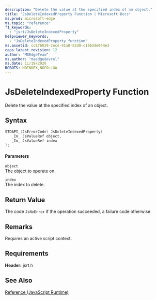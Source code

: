```yaml
---
description: "Delete the value at the specified index of an object."
title: "JsDeleteIndexedProperty Function | Microsoft Docs"
ms.prod: microsoft-edge
ms.topic: "reference"
f1_keywords: 
  - "jsrt/JsDeleteIndexedProperty"
helpviewer_keywords: 
  - "JsDeleteIndexedProperty function"
ms.assetid: cc876839-2ecd-41a8-82d0-c19b3de944e3
caps.latest.revision: 12
author: "MSEdgeTeam"
ms.author: "msedgedevrel"
ms.date: 11/19/2020
ROBOTS: NOINDEX,NOFOLLOW
---
```

# JsDeleteIndexedProperty Function

Delete the value at the specified index of an object.  
  
## Syntax  
  
```cpp  
STDAPI_(JsErrorCode) JsDeleteIndexedProperty(  
   _In_ JsValueRef object,  
   _In_ JsValueRef index  
);  
```  
  
#### Parameters  
 `object`  
 The object to operate on.  
  
 `index`  
 The index to delete.  
  
## Return Value  
 The code `JsNoError` if the operation succeeded, a failure code otherwise.  
  
## Remarks  
 Requires an active script context.  
  
## Requirements  
 **Header:** jsrt.h  
  
## See Also  
 [Reference (JavaScript Runtime)](../chakra-hosting/reference-javascript-runtime.md)

